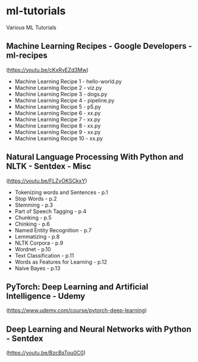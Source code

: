 # ml-tutorials

Various ML Tutorials

## Machine Learning Recipes - Google Developers - ml-recipes

(https://youtu.be/cKxRvEZd3Mw)

* Machine Learning Recipe 1  - hello-world.py
* Machine Learning Recipe 2  - viz.py
* Machine Learning Recipe 3  - dogs.py
* Machine Learning Recipe 4  - pipeline.py
* Machine Learning Recipe 5  - p5.py
* Machine Learning Recipe 6  - xx.py
* Machine Learning Recipe 7  - xx.py
* Machine Learning Recipe 8  - xx.py
* Machine Learning Recipe 9  - xx.py
* Machine Learning Recipe 10 - xx.py

## Natural Language Processing With Python and NLTK - Sentdex - Misc

(https://youtu.be/FLZvOKSCkxY)

* Tokenizing words and Sentences - p.1
* Stop Words - p.2
* Stemming -  p.3
* Part of Speech Tagging - p.4
* Chunking - p.5
* Chinking - p.6
* Named Entity Recognition - p.7
* Lemmatizing - p.8
* NLTK Corpora - p.9
* Wordnet - p.10
* Text Classification - p.11
* Words as Features for Learning - p.12
* Naive Bayes - p.13

## PyTorch: Deep Learning and Artificial Intelligence - Udemy

(https://www.udemy.com/course/pytorch-deep-learning)

## Deep Learning and Neural Networks with Python - Sentdex

(https://youtu.be/BzcBsTou0C0)
